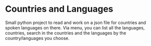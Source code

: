 # Countries and Languages
 Small python project to read and work on a json file for countries and spoken languages on there.
 Via menu, you can list all the languages, countries, search in the countries and the languages by the country/languages you choose.
